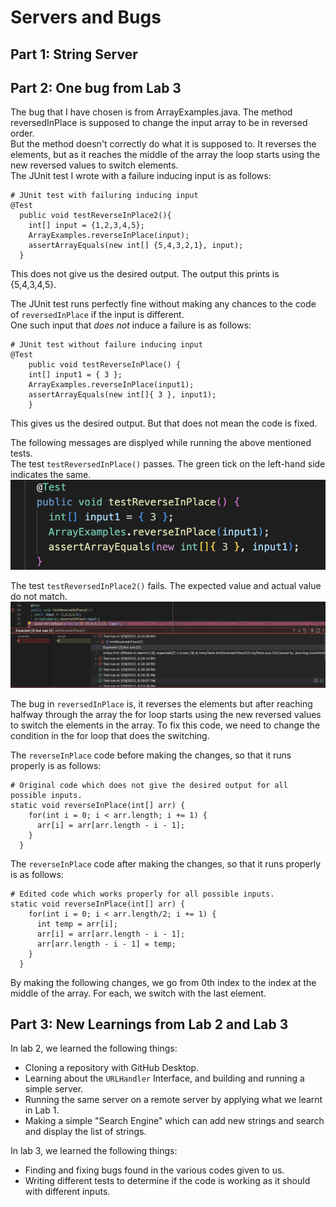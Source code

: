 # Servers and Bugs
## Part 1: String Server



## Part 2: One bug from Lab 3
The bug that I have chosen is from ArrayExamples.java. The method reversedInPlace is supposed to change the input array to be in reversed order.\
But the method doesn't correctly do what it is supposed to. It reverses the elements, but as it reaches the middle of the array the loop starts
using the new reversed values to switch elements. \
The JUnit test I wrote with a failure inducing input is as follows:
```
# JUnit test with failuring inducing input
@Test
  public void testReverseInPlace2(){
    int[] input = {1,2,3,4,5};
    ArrayExamples.reverseInPlace(input);
    assertArrayEquals(new int[] {5,4,3,2,1}, input);
  }
```
This does not give us the desired output. The output this prints is {5,4,3,4,5}.


The JUnit test runs perfectly fine without making any chances to the code of `reversedInPlace` if the input is different.\
One such input that *does not* induce a failure is as follows:
```
# JUnit test without failure inducing input
@Test 
	public void testReverseInPlace() {
    int[] input1 = { 3 };
    ArrayExamples.reverseInPlace(input1);
    assertArrayEquals(new int[]{ 3 }, input1);
	}
```
This gives us the desired output. But that does not mean the code is fixed.


The following messages are displyed while running the above mentioned tests.\
The test `testReversedInPlace()` passes. The green tick on the left-hand side indicates the same.\
![Image](https://github.com/hetvi1511/cse15l-lab-reports/blob/main/Passing_Test.png)


The test `testReversedInPlace2()` fails. The expected value and actual value do not match.\
![Image](https://github.com/hetvi1511/cse15l-lab-reports/blob/main/Failure_Inducing_Input.png)


The bug in `reversedInPlace` is, it reverses the elements but after reaching halfway through the array the for loop starts using the new reversed values
to switch the elements in the array. To fix this code, we need to change the condition in the for loop that does the switching.


The `reverseInPlace` code before making the changes, so that it runs properly is as follows:
```
# Original code which does not give the desired output for all possible inputs.
static void reverseInPlace(int[] arr) {
    for(int i = 0; i < arr.length; i += 1) {
      arr[i] = arr[arr.length - i - 1];
    }
  }
```


The `reverseInPlace` code after making the changes, so that it runs properly is as follows:
```
# Edited code which works properly for all possible inputs.
static void reverseInPlace(int[] arr) {
    for(int i = 0; i < arr.length/2; i += 1) {
      int temp = arr[i];
      arr[i] = arr[arr.length - i - 1];
      arr[arr.length - i - 1] = temp;
    }
  }
```


By making the following changes, we go from 0th index to the index at the middle of the array. For each, we switch with the last element.


## Part 3: New Learnings from Lab 2 and Lab 3
In lab 2, we learned the following things:
- Cloning a repository with GitHub Desktop.
- Learning about the `URLHandler` Interface, and building and running a simple server.
- Running the same server on a remote server by applying what we learnt in Lab 1.
- Making a simple "Search Engine" which can add new strings and search and display the list of strings.


In lab 3, we learned the following things:
- Finding and fixing bugs found in the various codes given to us.
- Writing different tests to determine if the code is working as it should with different inputs.
